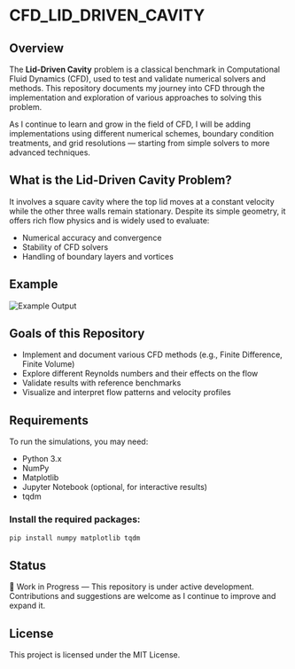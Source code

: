 # CFD_LID_DRIVEN_CAVITY

## Overview

The **Lid-Driven Cavity** problem is a classical benchmark in Computational Fluid Dynamics (CFD), used to test and validate numerical solvers and methods. This repository documents my journey into CFD through the implementation and exploration of various approaches to solving this problem.

As I continue to learn and grow in the field of CFD, I will be adding implementations using different numerical schemes, boundary condition treatments, and grid resolutions — starting from simple solvers to more advanced techniques.

## What is the Lid-Driven Cavity Problem?

It involves a square cavity where the top lid moves at a constant velocity while the other three walls remain stationary. Despite its simple geometry, it offers rich flow physics and is widely used to evaluate:

- Numerical accuracy and convergence  
- Stability of CFD solvers  
- Handling of boundary layers and vortices

## Example

![Example Output](https://github.com/user-attachments/assets/cc51f05e-4001-419e-a278-ea0f6ae33e18)

## Goals of this Repository

- Implement and document various CFD methods (e.g., Finite Difference, Finite Volume)  
- Explore different Reynolds numbers and their effects on the flow  
- Validate results with reference benchmarks  
- Visualize and interpret flow patterns and velocity profiles  

## Requirements

To run the simulations, you may need:

- Python 3.x  
- NumPy  
- Matplotlib  
- Jupyter Notebook (optional, for interactive results)  
- tqdm  

### Install the required packages:

```bash
pip install numpy matplotlib tqdm
```

## Status

🚧 Work in Progress — This repository is under active development. Contributions and suggestions are welcome as I continue to improve and expand it.

## License

This project is licensed under the MIT License.

